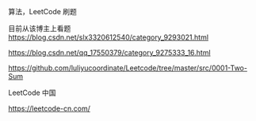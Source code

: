

算法，LeetCode 刷题

目前从该博主上看题
https://blog.csdn.net/slx3320612540/category_9293021.html


https://blog.csdn.net/qq_17550379/category_9275333_16.html

https://github.com/luliyucoordinate/Leetcode/tree/master/src/0001-Two-Sum



LeetCode 中国

https://leetcode-cn.com/





